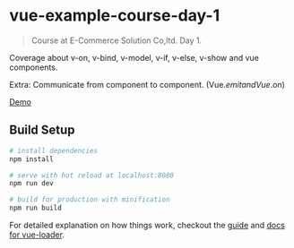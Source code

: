 # vue-example-course-day-1

> Course at E-Commerce Solution Co,ltd. Day 1.

Coverage about v-on, v-bind, v-model, v-if, v-else, v-show and vue components.

Extra: Communicate from component to component. (Vue.$emit and Vue.$on)

<a href="https://ethaizone.github.io/vue-example-course-day-1/">Demo</a>

## Build Setup

``` bash
# install dependencies
npm install

# serve with hot reload at localhost:8080
npm run dev

# build for production with minification
npm run build
```

For detailed explanation on how things work, checkout the [guide](http://vuejs-templates.github.io/webpack/) and [docs for vue-loader](http://vuejs.github.io/vue-loader).
